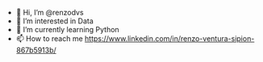 - 👋 Hi, I’m @renzodvs
- 👀 I’m interested in Data
- 🌱 I’m currently learning Python
- 📫 How to reach me https://www.linkedin.com/in/renzo-ventura-sipion-867b5913b/

<!---
renzodvs/renzodvs is a ✨ special ✨ repository because its `README.md` (this file) appears on your GitHub profile.
You can click the Preview link to take a look at your changes.
--->
